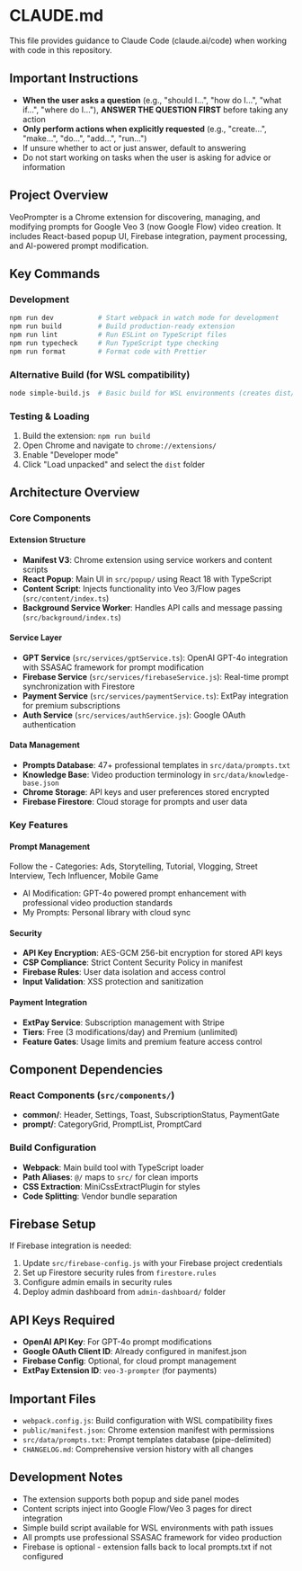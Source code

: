 # CLAUDE.md

This file provides guidance to Claude Code (claude.ai/code) when working with code in this repository.

## Important Instructions

- **When the user asks a question** (e.g., "should I...", "how do I...", "what if...", "where do I..."), **ANSWER THE QUESTION FIRST** before taking any action
- **Only perform actions when explicitly requested** (e.g., "create...", "make...", "do...", "add...", "run...")
- If unsure whether to act or just answer, default to answering
- Do not start working on tasks when the user is asking for advice or information

## Project Overview

VeoPrompter is a Chrome extension for discovering, managing, and modifying prompts for Google Veo 3 (now Google Flow) video creation. It includes React-based popup UI, Firebase integration, payment processing, and AI-powered prompt modification.

## Key Commands

### Development
```bash
npm run dev           # Start webpack in watch mode for development
npm run build         # Build production-ready extension
npm run lint          # Run ESLint on TypeScript files
npm run typecheck     # Run TypeScript type checking
npm run format        # Format code with Prettier
```

### Alternative Build (for WSL compatibility)
```bash
node simple-build.js  # Basic build for WSL environments (creates dist/ folder)
```

### Testing & Loading
1. Build the extension: `npm run build`
2. Open Chrome and navigate to `chrome://extensions/`
3. Enable "Developer mode"
4. Click "Load unpacked" and select the `dist` folder

## Architecture Overview

### Core Components

#### Extension Structure
- **Manifest V3**: Chrome extension using service workers and content scripts
- **React Popup**: Main UI in `src/popup/` using React 18 with TypeScript
- **Content Script**: Injects functionality into Veo 3/Flow pages (`src/content/index.ts`)
- **Background Service Worker**: Handles API calls and message passing (`src/background/index.ts`)

#### Service Layer
- **GPT Service** (`src/services/gptService.ts`): OpenAI GPT-4o integration with SSASAC framework for prompt modification
- **Firebase Service** (`src/services/firebaseService.js`): Real-time prompt synchronization with Firestore
- **Payment Service** (`src/services/paymentService.ts`): ExtPay integration for premium subscriptions
- **Auth Service** (`src/services/authService.js`): Google OAuth authentication

#### Data Management
- **Prompts Database**: 47+ professional templates in `src/data/prompts.txt`
- **Knowledge Base**: Video production terminology in `src/data/knowledge-base.json`
- **Chrome Storage**: API keys and user preferences stored encrypted
- **Firebase Firestore**: Cloud storage for prompts and user data

### Key Features

#### Prompt Management
Follow the - Categories: Ads, Storytelling, Tutorial, Vlogging, Street Interview, Tech Influencer, Mobile Game
- AI Modification: GPT-4o powered prompt enhancement with professional video production standards
- My Prompts: Personal library with cloud sync

#### Security
- **API Key Encryption**: AES-GCM 256-bit encryption for stored API keys
- **CSP Compliance**: Strict Content Security Policy in manifest
- **Firebase Rules**: User data isolation and access control
- **Input Validation**: XSS protection and sanitization

#### Payment Integration
- **ExtPay Service**: Subscription management with Stripe
- **Tiers**: Free (3 modifications/day) and Premium (unlimited)
- **Feature Gates**: Usage limits and premium feature access control

## Component Dependencies

### React Components (`src/components/`)
- **common/**: Header, Settings, Toast, SubscriptionStatus, PaymentGate
- **prompt/**: CategoryGrid, PromptList, PromptCard

### Build Configuration
- **Webpack**: Main build tool with TypeScript loader
- **Path Aliases**: `@/` maps to `src/` for clean imports
- **CSS Extraction**: MiniCssExtractPlugin for styles
- **Code Splitting**: Vendor bundle separation

## Firebase Setup

If Firebase integration is needed:
1. Update `src/firebase-config.js` with your Firebase project credentials
2. Set up Firestore security rules from `firestore.rules`
3. Configure admin emails in security rules
4. Deploy admin dashboard from `admin-dashboard/` folder

## API Keys Required

- **OpenAI API Key**: For GPT-4o prompt modifications
- **Google OAuth Client ID**: Already configured in manifest.json
- **Firebase Config**: Optional, for cloud prompt management
- **ExtPay Extension ID**: `veo-3-prompter` (for payments)

## Important Files

- `webpack.config.js`: Build configuration with WSL compatibility fixes
- `public/manifest.json`: Chrome extension manifest with permissions
- `src/data/prompts.txt`: Prompt templates database (pipe-delimited)
- `CHANGELOG.md`: Comprehensive version history with all changes

## Development Notes

- The extension supports both popup and side panel modes
- Content scripts inject into Google Flow/Veo 3 pages for direct integration
- Simple build script available for WSL environments with path issues
- All prompts use professional SSASAC framework for video production
- Firebase is optional - extension falls back to local prompts.txt if not configured